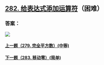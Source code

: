 ## [282. 给表达式添加运算符](https://leetcode-cn.com/problems/expression-add-operators/)（困难）





### 答案：



![](https://img-blog.csdnimg.cn/20200807155236311.png)

#### [上一题（279. 完全平方数）(中等)](https://github.com/sdwwld/leetCode/blob/master/src/main/java/com/wld/java/leetcode/leetCode0279.md)

#### [下一题（283. 移动零）(简单)](https://github.com/sdwwld/leetCode/blob/master/src/main/java/com/wld/java/leetcode/leetCode0283.md)